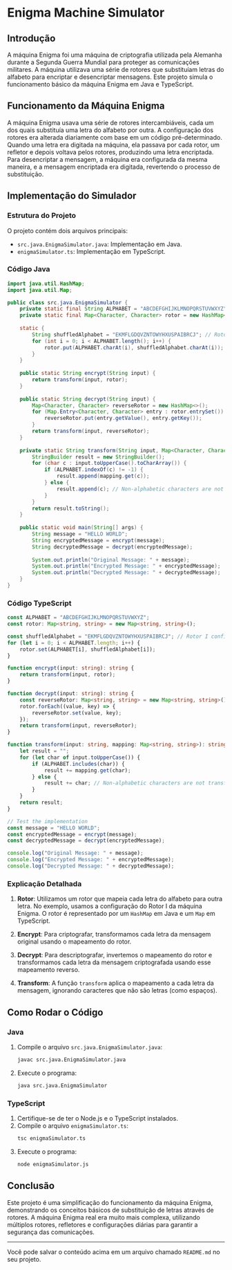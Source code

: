 # Enigma Machine Simulator

## Introdução

A máquina Enigma foi uma máquina de criptografia utilizada pela Alemanha durante a Segunda Guerra Mundial para proteger as comunicações militares. A máquina utilizava uma série de rotores que substituíam letras do alfabeto para encriptar e desencriptar mensagens. Este projeto simula o funcionamento básico da máquina Enigma em Java e TypeScript.

## Funcionamento da Máquina Enigma

A máquina Enigma usava uma série de rotores intercambiáveis, cada um dos quais substituía uma letra do alfabeto por outra. A configuração dos rotores era alterada diariamente com base em um código pré-determinado. Quando uma letra era digitada na máquina, ela passava por cada rotor, um refletor e depois voltava pelos rotores, produzindo uma letra encriptada. Para desencriptar a mensagem, a máquina era configurada da mesma maneira, e a mensagem encriptada era digitada, revertendo o processo de substituição.

## Implementação do Simulador

### Estrutura do Projeto

O projeto contém dois arquivos principais:

- `src.java.EnigmaSimulator.java`: Implementação em Java.
- `enigmaSimulator.ts`: Implementação em TypeScript.

### Código Java

```java
import java.util.HashMap;
import java.util.Map;

public class src.java.EnigmaSimulator {
    private static final String ALPHABET = "ABCDEFGHIJKLMNOPQRSTUVWXYZ";
    private static final Map<Character, Character> rotor = new HashMap<>();
    
    static {
        String shuffledAlphabet = "EKMFLGDQVZNTOWYHXUSPAIBRCJ"; // Rotor I configuration
        for (int i = 0; i < ALPHABET.length(); i++) {
            rotor.put(ALPHABET.charAt(i), shuffledAlphabet.charAt(i));
        }
    }
    
    public static String encrypt(String input) {
        return transform(input, rotor);
    }
    
    public static String decrypt(String input) {
        Map<Character, Character> reverseRotor = new HashMap<>();
        for (Map.Entry<Character, Character> entry : rotor.entrySet()) {
            reverseRotor.put(entry.getValue(), entry.getKey());
        }
        return transform(input, reverseRotor);
    }
    
    private static String transform(String input, Map<Character, Character> mapping) {
        StringBuilder result = new StringBuilder();
        for (char c : input.toUpperCase().toCharArray()) {
            if (ALPHABET.indexOf(c) != -1) {
                result.append(mapping.get(c));
            } else {
                result.append(c); // Non-alphabetic characters are not transformed
            }
        }
        return result.toString();
    }
    
    public static void main(String[] args) {
        String message = "HELLO WORLD";
        String encryptedMessage = encrypt(message);
        String decryptedMessage = decrypt(encryptedMessage);
        
        System.out.println("Original Message: " + message);
        System.out.println("Encrypted Message: " + encryptedMessage);
        System.out.println("Decrypted Message: " + decryptedMessage);
    }
}
```

### Código TypeScript

```typescript
const ALPHABET = "ABCDEFGHIJKLMNOPQRSTUVWXYZ";
const rotor: Map<string, string> = new Map<string, string>();

const shuffledAlphabet = "EKMFLGDQVZNTOWYHXUSPAIBRCJ"; // Rotor I configuration
for (let i = 0; i < ALPHABET.length; i++) {
    rotor.set(ALPHABET[i], shuffledAlphabet[i]);
}

function encrypt(input: string): string {
    return transform(input, rotor);
}

function decrypt(input: string): string {
    const reverseRotor: Map<string, string> = new Map<string, string>();
    rotor.forEach((value, key) => {
        reverseRotor.set(value, key);
    });
    return transform(input, reverseRotor);
}

function transform(input: string, mapping: Map<string, string>): string {
    let result = "";
    for (let char of input.toUpperCase()) {
        if (ALPHABET.includes(char)) {
            result += mapping.get(char);
        } else {
            result += char; // Non-alphabetic characters are not transformed
        }
    }
    return result;
}

// Test the implementation
const message = "HELLO WORLD";
const encryptedMessage = encrypt(message);
const decryptedMessage = decrypt(encryptedMessage);

console.log("Original Message: " + message);
console.log("Encrypted Message: " + encryptedMessage);
console.log("Decrypted Message: " + decryptedMessage);
```

### Explicação Detalhada

1. **Rotor**: Utilizamos um rotor que mapeia cada letra do alfabeto para outra letra. No exemplo, usamos a configuração do Rotor I da máquina Enigma. O rotor é representado por um `HashMap` em Java e um `Map` em TypeScript.

2. **Encrypt**: Para criptografar, transformamos cada letra da mensagem original usando o mapeamento do rotor.

3. **Decrypt**: Para descriptografar, invertemos o mapeamento do rotor e transformamos cada letra da mensagem criptografada usando esse mapeamento reverso.

4. **Transform**: A função `transform` aplica o mapeamento a cada letra da mensagem, ignorando caracteres que não são letras (como espaços).

## Como Rodar o Código

### Java

1. Compile o arquivo `src.java.EnigmaSimulator.java`:
   ```bash
   javac src.java.EnigmaSimulator.java
   ```
2. Execute o programa:
   ```bash
   java src.java.EnigmaSimulator
   ```

### TypeScript

1. Certifique-se de ter o Node.js e o TypeScript instalados.
2. Compile o arquivo `enigmaSimulator.ts`:
   ```bash
   tsc enigmaSimulator.ts
   ```
3. Execute o programa:
   ```bash
   node enigmaSimulator.js
   ```

## Conclusão

Este projeto é uma simplificação do funcionamento da máquina Enigma, demonstrando os conceitos básicos de substituição de letras através de rotores. A máquina Enigma real era muito mais complexa, utilizando múltiplos rotores, refletores e configurações diárias para garantir a segurança das comunicações.

---

Você pode salvar o conteúdo acima em um arquivo chamado `README.md` no seu projeto.